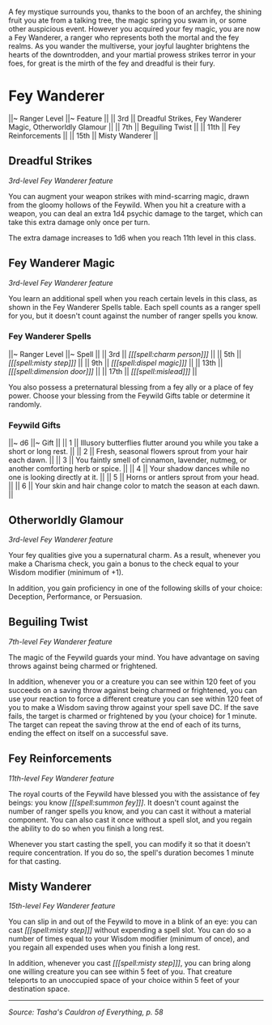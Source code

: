 A fey mystique surrounds you, thanks to the boon of an archfey, the shining fruit you ate from a talking tree, the magic spring you swam in, or some other auspicious event. However you acquired your fey magic, you are now a Fey Wanderer, a ranger who represents both the mortal and the fey realms. As you wander the multiverse, your joyful laughter brightens the hearts of the downtrodden, and your martial prowess strikes terror in your foes, for great is the mirth of the fey and dreadful is their fury.

# Fey Wanderer

||~ Ranger Level ||~ Feature ||
|| 3rd || Dreadful Strikes, Fey Wanderer Magic, Otherworldly Glamour ||
|| 7th || Beguiling Twist ||
|| 11th || Fey Reinforcements ||
|| 15th || Misty Wanderer ||

## Dreadful Strikes

_3rd-level Fey Wanderer feature_

You can augment your weapon strikes with mind-scarring magic, drawn from the gloomy hollows of the Feywild. When you hit a creature with a weapon, you can deal an extra 1d4 psychic damage to the target, which can take this extra damage only once per turn.

The extra damage increases to 1d6 when you reach 11th level in this class.

## Fey Wanderer Magic

_3rd-level Fey Wanderer feature_

You learn an additional spell when you reach certain levels in this class, as shown in the Fey Wanderer Spells table. Each spell counts as a ranger spell for you, but it doesn't count against the number of ranger spells you know.

### Fey Wanderer Spells

||~ Ranger Level ||~ Spell ||
|| 3rd || _[[[spell:charm person]]]_ ||
|| 5th || _[[[spell:misty step]]]_ ||
|| 9th || _[[[spell:dispel magic]]]_ ||
|| 13th || _[[[spell:dimension door]]]_ ||
|| 17th || _[[[spell:mislead]]]_ ||

You also possess a preternatural blessing from a fey ally or a place of fey power. Choose your blessing from the Feywild Gifts table or determine it randomly.

### Feywild Gifts

||~ d6 ||~ Gift ||
|| 1 || Illusory butterflies flutter around you while you take a short or long rest. ||
|| 2 || Fresh, seasonal flowers sprout from your hair each dawn. ||
|| 3 || You faintly smell of cinnamon, lavender, nutmeg, or another comforting herb or spice. ||
|| 4 || Your shadow dances while no one is looking directly at it. ||
|| 5 || Horns or antlers sprout from your head. ||
|| 6 || Your skin and hair change color to match the season at each dawn. ||

## Otherworldly Glamour

_3rd-level Fey Wanderer feature_

Your fey qualities give you a supernatural charm. As a result, whenever you make a Charisma check, you gain a bonus to the check equal to your Wisdom modifier (minimum of +1).

In addition, you gain proficiency in one of the following skills of your choice: Deception, Performance, or Persuasion.

## Beguiling Twist

_7th-level Fey Wanderer feature_

The magic of the Feywild guards your mind. You have advantage on saving throws against being charmed or frightened.

In addition, whenever you or a creature you can see within 120 feet of you succeeds on a saving throw against being charmed or frightened, you can use your reaction to force a different creature you can see within 120 feet of you to make a Wisdom saving throw against your spell save DC. If the save fails, the target is charmed or frightened by you (your choice) for 1 minute. The target can repeat the saving throw at the end of each of its turns, ending the effect on itself on a successful save.

## Fey Reinforcements

_11th-level Fey Wanderer feature_

The royal courts of the Feywild have blessed you with the assistance of fey beings: you know _[[[spell:summon fey]]]_. It doesn't count against the number of ranger spells you know, and you can cast it without a material component. You can also cast it once without a spell slot, and you regain the ability to do so when you finish a long rest.

Whenever you start casting the spell, you can modify it so that it doesn't require concentration. If you do so, the spell's duration becomes 1 minute for that casting.

## Misty Wanderer

_15th-level Fey Wanderer feature_

You can slip in and out of the Feywild to move in a blink of an eye: you can cast _[[[spell:misty step]]]_ without expending a spell slot. You can do so a number of times equal to your Wisdom modifier (minimum of once), and you regain all expended uses when you finish a long rest.

In addition, whenever you cast _[[[spell:misty step]]]_, you can bring along one willing creature you can see within 5 feet of you. That creature teleports to an unoccupied space of your choice within 5 feet of your destination space.

----

*Source: Tasha's Cauldron of Everything, p. 58*